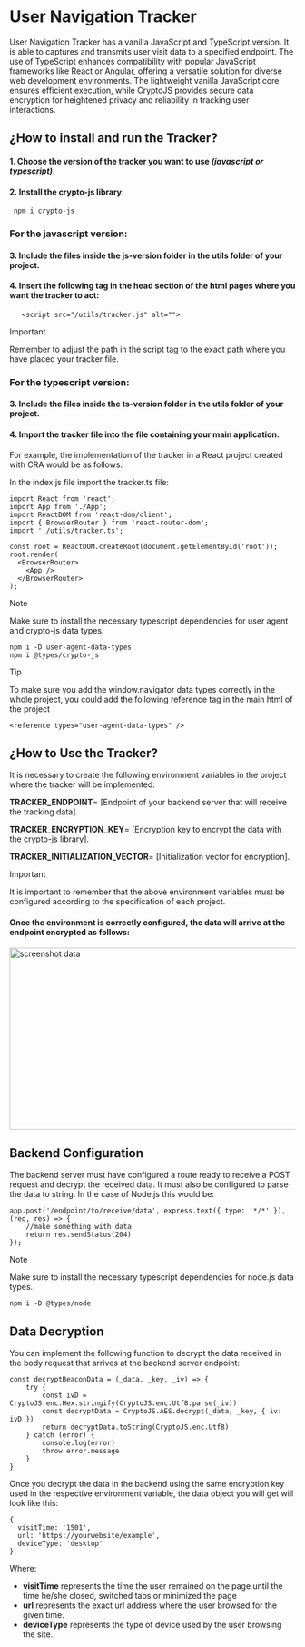 # **User Navigation Tracker**

User Navigation Tracker has a vanilla JavaScript and TypeScript version. It is able to captures and transmits user visit data to a specified endpoint. The use of TypeScript enhances compatibility with popular JavaScript frameworks like React or Angular, offering a versatile solution for diverse web development environments. The lightweight vanilla JavaScript core ensures efficient execution, while CryptoJS provides secure data encryption for heightened privacy and reliability in tracking user interactions.


## ¿How to install and run the Tracker?

#### **1. Choose the version of the tracker you want to use *(javascript or typescript)*.**

#### **2. Install the crypto-js library:**

  
     npm i crypto-js


### **For the javascript version:** 

#### **3. Include the files inside the js-version folder in the utils folder of your project.**

#### 4. Insert the following tag in the head section of the html pages where you want the tracker to act:


       <script src="/utils/tracker.js" alt="">


> [!IMPORTANT]
> Remember to adjust the path in the script tag to the exact path where you have placed your tracker file.

### **For the typescript version:**

#### **3. Include the files inside the ts-version folder in the utils folder of your project.**

#### 4. Import the tracker file into the file containing your main application.

  For example, the implementation of the tracker in a React project created with CRA would be as follows:

  In the index.js file import the tracker.ts file:


    import React from 'react';
    import App from './App';
    import ReactDOM from 'react-dom/client';
    import { BrowserRouter } from 'react-router-dom';
    import './utils/tracker.ts';
  
    const root = ReactDOM.createRoot(document.getElementById('root'));
    root.render(
      <BrowserRouter>
        <App />
      </BrowserRouter>
    );


> [!NOTE]
> Make sure to install the necessary typescript dependencies for user agent and crypto-js data types.

    npm i -D user-agent-data-types
    npm i @types/crypto-js
    
    
> [!TIP]
> To make sure you add the window.navigator data types correctly in the whole project, you could add the following reference tag in the main html of the project

    <reference types="user-agent-data-types" />
    

## ¿How to Use the Tracker?

It is necessary to create the following environment variables in the project where the tracker will be implemented:


**TRACKER_ENDPOINT**= [Endpoint of your backend server that will receive the tracking data].


**TRACKER_ENCRYPTION_KEY**= [Encryption key to encrypt the data with the crypto-js library].


**TRACKER_INITIALIZATION_VECTOR**= [Initialization vector for encryption].


> [!IMPORTANT]
> It is important to remember that the above environment variables must be configured according to the specification of each project.


#### Once the environment is correctly configured, the data will arrive at the endpoint encrypted as follows:


<image src="./img/sc_data.png" align="center" width="700px" height="320px" alt="screenshot data"/>


## Backend Configuration

The backend server must have configured a route ready to receive a POST request and decrypt the received data. It must also be configured to parse the data to string. 
In the case of Node.js this would be:


    app.post('/endpoint/to/receive/data', express.text({ type: '*/*' }), (req, res) => {
        //make something with data
        return res.sendStatus(204)
    });


> [!NOTE]
> Make sure to install the necessary typescript dependencies for node.js data types.

    npm i -D @types/node


## Data Decryption

You can implement the following function to decrypt the data received in the body request that arrives at the backend server endpoint:

    const decryptBeaconData = (_data, _key, _iv) => {
        try {
            const ivD = CryptoJS.enc.Hex.stringify(CryptoJS.enc.Utf8.parse(_iv))
            const decryptData = CryptoJS.AES.decrypt(_data, _key, { iv: ivD })
            return decryptData.toString(CryptoJS.enc.Utf8)
        } catch (error) {
            console.log(error)
            throw error.message
        }
    }

Once you decrypt the data in the backend using the same encryption key used in the respective environment variable, the data object you will get will look like this:

    {
      visitTime: '1501',
      url: 'https://yourwebsite/example',
      deviceType: 'desktop'
    }

Where:

- **visitTime** represents the time the user remained on the page until the time he/she closed, switched tabs or minimized the page
- **url** represents the exact url address where the user browsed for the given time.
- **deviceType** represents the type of device used by the user browsing the site.
